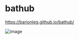 # bathub

https://barionleg.github.io/bathub/

![image](https://github.com/barionleg/cutaas/assets/102619282/adeb9f01-86dd-49a5-b994-1e6ab08e942e)
